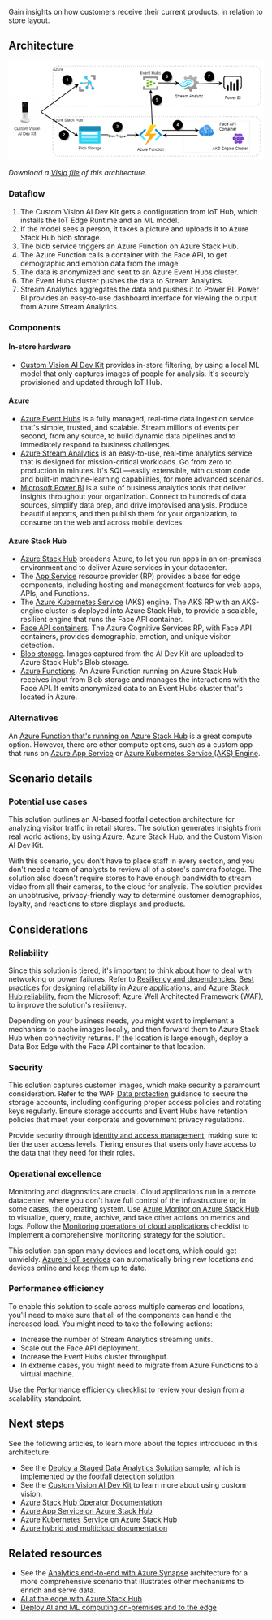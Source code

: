 Gain insights on how customers receive their current products, in relation to store layout. 

## Architecture

![A diagram that displays the hybrid footfall detection architecture.](../media/hybrid-footfall-detection.png)

_Download a [Visio file](https://arch-center.azureedge.net/hybrid-footfall-detection.vsdx) of this architecture._

### Dataflow

1. The Custom Vision AI Dev Kit gets a configuration from IoT Hub, which installs the IoT Edge Runtime and an ML model.
1. If the model sees a person, it takes a picture and uploads it to Azure Stack Hub blob storage.
1. The blob service triggers an Azure Function on Azure Stack Hub.
1. The Azure Function calls a container with the Face API, to get demographic and emotion data from the image.
1. The data is anonymized and sent to an Azure Event Hubs cluster.
1. The Event Hubs cluster pushes the data to Stream Analytics.
1. Stream Analytics aggregates the data and pushes it to Power BI. Power BI provides an easy-to-use dashboard interface for viewing the output from Azure Stream Analytics.

### Components

#### In-store hardware

* [Custom Vision AI Dev Kit](https://azure.github.io/Vision-AI-DevKit-Pages) provides in-store filtering, by using a local ML model that only captures images of people for analysis. It's securely provisioned and updated through IoT Hub.

#### Azure

* [Azure Event Hubs](https://azure.microsoft.com/services/event-hubs) is a fully managed, real-time data ingestion service that's simple, trusted, and scalable. Stream millions of events per second, from any source, to build dynamic data pipelines and to immediately respond to business challenges.
* [Azure Stream Analytics](https://azure.microsoft.com/services/stream-analytics) is an easy-to-use, real-time analytics service that is designed for mission-critical workloads. Go from zero to production in minutes. It's SQL—easily extensible, with custom code and built-in machine-learning capabilities, for more advanced scenarios.
* [Microsoft Power BI](https://powerbi.microsoft.com) is a suite of business analytics tools that deliver insights throughout your organization. Connect to hundreds of data sources, simplify data prep, and drive improvised analysis. Produce beautiful reports, and then publish them for your organization, to consume on the web and across mobile devices.

#### Azure Stack Hub

* [Azure Stack Hub](https://azure.microsoft.com/products/azure-stack/hub) broadens Azure, to let you run apps in an on-premises environment and to deliver Azure services in your datacenter.
* The [App Service](https://azure.microsoft.com/services/app-service) resource provider (RP) provides a base for edge components, including hosting and management features for web apps, APIs, and Functions.
* The [Azure Kubernetes Service](https://azure.microsoft.com/services/kubernetes-service) (AKS) engine. The AKS RP with an AKS-engine cluster is deployed into Azure Stack Hub, to provide a scalable, resilient engine that runs the Face API container.
* [Face API containers](https://azure.microsoft.com/services/cognitive-services/face). The Azure Cognitive Services RP, with Face API containers, provides demographic, emotion, and unique visitor detection.
* [Blob storage](https://azure.microsoft.com/services/storage/blobs). Images captured from the AI Dev Kit are uploaded to Azure Stack Hub's Blob storage.
* [Azure Functions](https://azure.microsoft.com/services/functions). An Azure Function running on Azure Stack Hub receives input from Blob storage and manages the interactions with the Face API. It emits anonymized data to an Event Hubs cluster that's located in Azure.

### Alternatives

An [Azure Function that's running on Azure Stack Hub](/azure-stack/operator/azure-stack-app-service-overview) is a great compute option. However, there are other compute options, such as a custom app that runs on [Azure App Service](/azure-stack/operator/azure-stack-app-service-deploy) or [Azure Kubernetes Service (AKS) Engine](https://github.com/Azure/aks-engine).

## Scenario details

### Potential use cases

This solution outlines an AI-based footfall detection architecture for analyzing visitor traffic in retail stores. The solution generates insights from real world actions, by using Azure, Azure Stack Hub, and the Custom Vision AI Dev Kit.

With this scenario, you don't have to place staff in every section, and you don't need a team of analysts to review all of a store's camera footage. The solution also doesn't require stores to have enough bandwidth to stream video from all their cameras, to the cloud for analysis. The solution provides an unobtrusive, privacy-friendly way to determine customer demographics, loyalty, and reactions to store displays and products.

## Considerations

### Reliability

Since this solution is tiered, it's important to think about how to deal with networking or power failures. Refer to [Resiliency and dependencies](/azure/architecture/framework/resiliency/design-resiliency), [Best practices for designing reliability in Azure applications](/azure/architecture/framework/resiliency/design-best-practices), and [Azure Stack Hub reliability](/azure/architecture/framework/services/hybrid/azure-stack-hub/reliability), from the Microsoft Azure Well Architected Framework (WAF), to improve the solution's resiliency.

Depending on your business needs, you might want to implement a mechanism to cache images locally, and then forward them to Azure Stack Hub when connectivity returns. If the location is large enough, deploy a Data Box Edge with the Face API container to that location.

### Security

This solution captures customer images, which make security a paramount consideration. Refer to the WAF [Data protection](/azure/architecture/framework/security/design-storage) guidance to secure the storage accounts, including configuring proper access policies and rotating keys regularly. Ensure storage accounts and Event Hubs have retention policies that meet your corporate and government privacy regulations.

Provide security through [identity and access management](/azure/architecture/framework/security/design-identity), making sure to tier the user access levels. Tiering ensures that users only have access to the data that they need for their roles.

### Operational excellence

Monitoring and diagnostics are crucial. Cloud applications run in a remote datacenter, where you don't have full control of the infrastructure or, in some cases, the operating system. Use [Azure Monitor on Azure Stack Hub](/azure-stack/user/azure-stack-metrics-azure-data) to visualize, query, route, archive, and take other actions on metrics and logs. Follow the [Monitoring operations of cloud applications](/azure/architecture/framework/devops/checklist) checklist to implement a comprehensive monitoring strategy for the solution.

This solution can span many devices and locations, which could get unwieldy. [Azure's IoT services](/azure/iot-fundamentals) can automatically bring new locations and devices online and keep them up to date.

### Performance efficiency

To enable this solution to scale across multiple cameras and locations, you'll need to make sure that all of the components can handle the increased load. You might need to take the following actions:

* Increase the number of Stream Analytics streaming units.
* Scale out the Face API deployment.
* Increase the Event Hubs cluster throughput.
* In extreme cases, you might need to migrate from Azure Functions to a virtual machine.

Use the [Performance efficiency checklist](/azure/architecture/framework/scalability/performance-efficiency) to review your design from a scalability standpoint.

## Next steps

See the following articles, to learn more about the topics introduced in this architecture:

* See the [Deploy a Staged Data Analytics Solution](https://aka.ms/tiereddatadeploy) sample, which is implemented by the footfall detection solution.
* See the [Custom Vision AI Dev Kit](https://azure.github.io/Vision-AI-DevKit-Pages) to learn more about using custom vision.
* [Azure Stack Hub Operator Documentation](/azure-stack/operator)
* [Azure App Service on Azure Stack Hub](/azure-stack/operator/azure-stack-app-service-overview)
* [Azure Kubernetes Service on Azure Stack Hub](/azure-stack/operator/aks-add-on)
* [Azure hybrid and multicloud documentation](/hybrid)

## Related resources

* See the [Analytics end-to-end with Azure Synapse](/azure/architecture/example-scenario/dataplate2e/data-platform-end-to-end) architecture for a more comprehensive scenario that illustrates other mechanisms to enrich and serve data.
* [AI at the edge with Azure Stack Hub](./ai-at-the-edge.yml)
* [Deploy AI and ML computing on-premises and to the edge](../../hybrid/deploy-ai-ml-azure-stack-edge.yml)
